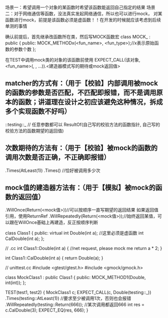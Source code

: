 场景一：希望调用一个对象的某函数时希望该函数能返回自己指定的结果
场景二：对于网络通信等函数，没法真实发起网络通信，所以也可以进行mock，
对某函数进行mock，前提是该函数必须是虚函数！！在开发的时候就应该考虑到后续单测的事情

确认前提后，首先继承改函数所在类，然后写MOCK函数宏
class MOCK_<class1> : public <class1> {
 public:
  MOCK_METHODx(<fun_name>, <fun_type>);//x表示原始函数的参数个数
};

在TEST中调用mock类的对象的该函数前使用
EXPECT_CALL(该对象,  <fun_name>(<matcher1>, <matcher2>, ...)).<建造器模式写的期待或mock返回值>

## matcher的方式有：（用于【校验】内部调用被mock的函数的参数是否匹配，不匹配即报错，而不是调用原本的函数；讲道理在设计之初应该避免这种情况，拆成多个实现函数不好吗）
::testing::_ // 任意参数都可以
ResultOf(自己写的校验方法的函数指针, 自己写的校验方法的函数期望的返回值)
## 次数期待的方法有：（用于【校验】被mock的函数的调用次数是否正确，不正确即报错）
.Times(AtLeast(1))
.Times(<times>) //恰好被调用多少次
## mock值的建造器方法有：（用于【模拟】被mock的函数的返回值）
.WillOnce(Return(<mock值>))//可以按顺序一直写期望的返回结果 如果返回值引用，使用ReturnRef
.WillRepeatedly(Return(<mock值>));//始终返回某值，可以跟在WillOnce基础上再建造，反正按顺序判断




class Class1
{
public:
  virtual int Double(int a); //这里必须是虚函数
  int CalDouble(int a);
};

// .cc
int Class1::Double(int a) {
    //net request, please mock me
    return a * 2;
}

int Class1::CalDouble(int a)
{
    return Double(a);
}

// unittest.cc
#include <gtest/gtest.h>
#include <gmock/gmock.h>

class MockClass1 : public Class1
{
public:
    MOCK_METHOD1(Double, int(int));
};

TEST(test1, test2)
{
    MockClass1 c;
    EXPECT_CALL(c, Double(testing::_))
        .Times(testing::AtLeast(1)) //要求至少被调用1次，否则也会报错
        .WillRepeatedly(testing::Return(666)); //某次调用都返回666
    int res = c.CalDouble(3);
    EXPECT_EQ(res, 666);
}